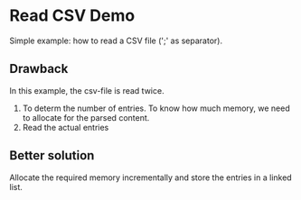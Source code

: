 # Read CSV Demo

Simple example: how to read a CSV file (';' as separator).

## Drawback

In this example, the csv-file is read twice.

1. To determ the number of entries. To know how much memory, we need to allocate for the parsed content.
2. Read the actual entries

## Better solution

Allocate the required memory incrementally and store the entries in a linked list.
